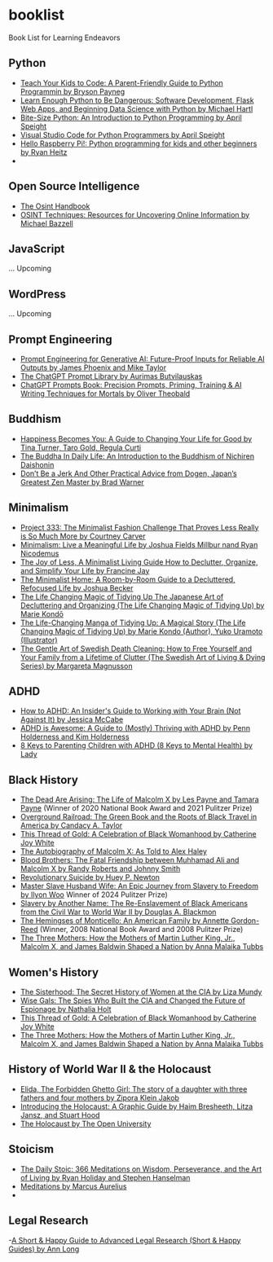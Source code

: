 # booklist
Book List for Learning Endeavors

## Python
- [Teach Your Kids to Code: A Parent-Friendly Guide to Python Programmin by Bryson Payneg][6]
- [Learn Enough Python to Be Dangerous: Software Development, Flask Web Apps, and Beginning Data Science with Python by Michael Hartl][35]
- [Bite-Size Python: An Introduction to Python Programming by April Speight][37]
- [Visual Studio Code for Python Programmers by April Speight][36]
- [Hello Raspberry Pi!: Python programming for kids and other beginners by Ryan Heitz][38]
- 
## Open Source Intelligence
- [The Osint Handbook][4]
- [OSINT Techniques: Resources for Uncovering Online Information by Michael Bazzell][40]

## JavaScript
... Upcoming

## WordPress
... Upcoming 

## Prompt Engineering
- [Prompt Engineering for Generative AI: Future-Proof Inputs for Reliable AI Outputs by James Phoenix and Mike Taylor][23]
- [The ChatGPT Prompt Library by Aurimas Butvilauskas][24]
- [ChatGPT Prompts Book: Precision Prompts, Priming, Training & AI Writing Techniques for Mortals by Oliver Theobald][25]

## Buddhism
- [Happiness Becomes You: A Guide to Changing Your Life for Good by Tina Turner, Taro Gold, Regula Curti][11]
- [The Buddha In Daily Life: An Introduction to the Buddhism of Nichiren Daishonin][3]
- [Don’t Be a Jerk And Other Practical Advice from Dogen, Japan’s Greatest Zen Master by Brad Warner][16]

## Minimalism
- [Project 333: The Minimalist Fashion Challenge That Proves Less Really is So Much More by Courtney Carver][1]
- [Minimalism: Live a Meaningful Life by Joshua Fields Millbur nand Ryan Nicodemus][2]
- [The Joy of Less, A Minimalist Living Guide How to Declutter, Organize, and Simplify Your Life by Francine Jay][5]
- [The Minimalist Home: A Room-by-Room Guide to a Decluttered, Refocused Life by  Joshua Becker][4]
- [The Life Changing Magic of Tidying Up The Japanese Art of Decluttering and Organizing (The Life Changing Magic of Tidying Up) by Marie Kondō ][20]
- [The Life-Changing Manga of Tidying Up: A Magical Story (The Life Changing Magic of Tidying Up) by Marie Kondo (Author), Yuko Uramoto (Illustrator)][21]
- [The Gentle Art of Swedish Death Cleaning: How to Free Yourself and Your Family from a Lifetime of Clutter (The Swedish Art of Living & Dying Series) by Margareta Magnusson][22]
  
## ADHD
- [How to ADHD: An Insider's Guide to Working with Your Brain (Not Against It) by Jessica McCabe][7]
- [ADHD is Awesome: A Guide to (Mostly) Thriving with ADHD by Penn Holderness and Kim Holderness][8]
- [8 Keys to Parenting Children with ADHD (8 Keys to Mental Health) by Lady][12]

## Black History
- [The Dead Are Arising: The Life of Malcolm X by Les Payne and Tamara Payne][9] (Winner of 2020 National Book Award and 2021 Pulitzer Prize)
- [Overground Railroad: The Green Book and the Roots of Black Travel in America by Candacy A. Taylor][26]
- [This Thread of Gold: A Celebration of Black Womanhood by Catherine Joy White][27]
- [The Autobiography of Malcolm X: As Told to Alex Haley][28]
- [Blood Brothers: The Fatal Friendship between Muhhamad Ali and Malcolm X by Randy Roberts and Johnny Smith][29]
- [Revolutionary Suicide by Huey P. Newton][30]
- [Master Slave Husband Wife: An Epic Journey from Slavery to Freedom by Ilyon Woo][31] Winner of 2024 Pulitzer Prize)
- [Slavery by Another Name: The Re-Enslavement of Black Americans from the Civil War to World War II by Douglas A. Blackmon][32]
- [The Hemingses of Monticello: An American Family by Annette Gordon-Reed][33] (Winner, 2008 National Book Award and 2008 Pulitzer Prize)
- [The Three Mothers: How the Mothers of Martin Luther King, Jr., Malcolm X, and James Baldwin Shaped a Nation by Anna Malaika Tubbs][34]
  
## Women's History
- [The Sisterhood: The Secret History of Women at the CIA by Liza Mundy][10]
- [Wise Gals: The Spies Who Built the CIA and Changed the Future of Espionage by Nathalia Holt][15]
- [This Thread of Gold: A Celebration of Black Womanhood by Catherine Joy White][27]
- [The Three Mothers: How the Mothers of Martin Luther King, Jr., Malcolm X, and James Baldwin Shaped a Nation by Anna Malaika Tubbs][34]

## History of World War II & the Holocaust
- [Elida, The Forbidden Ghetto Girl: The story of a daughter with three fathers and four mothers by Zipora Klein Jakob][17]
- [Introducing the Holocaust: A Graphic Guide by Haim Bresheeth, Litza Jansz, and Stuart Hood][39]
- [The Holocaust by The Open University][41]
  
## Stoicism
- [The Daily Stoic: 366 Meditations on Wisdom, Perseverance, and the Art of Living by Ryan Holiday and Stephen Hanselman][18]
- [Meditations by Marcus Aurelius][19]
- 
## Legal Research
-[A Short & Happy Guide to Advanced Legal Research (Short & Happy Guides) by Ann Long][13]

[Reference Links]:#
[1]: https://a.co/d/crPsxiK
[2]: https://a.co/d/44quTXC
[3]: https://a.co/d/gxrMByy
[4]: https://a.co/d/duNAkyO
[5]: https://a.co/d/bNPKl80
[6]: https://a.co/d/1A7EcDZ
[7]: https://a.co/d/8zmEwNP
[8]: https://a.co/d/53E6cex
[9]: https://a.co/d/i8UHDan
[10]: https://a.co/d/hcfUR0G
[11]: https://a.co/d/4zgLNdH
[12]: https://a.co/d/bFfX9Ez
[13]: https://a.co/d/9A2omMq
[14]: https://a.co/d/iUGlI9q
[15]: https://a.co/d/aH7R4cw
[16]: https://a.co/d/4ILDB3r
[17]: https://a.co/d/4pmc80d
[18]: https://a.co/d/7SlbSZ9
[19]: https://a.co/d/eVhzNFa
[20]: https://a.co/d/fgxJA9s
[21]: https://a.co/d/1YA2uBC
[22]: https://a.co/d/dDoNmZv
[23]: https://a.co/d/5p6v614
[24]: https://a.co/d/3xOvnvQ
[25]: https://a.co/d/brDYVyB
[26]: https://a.co/d/eZHkBwD
[27]: https://a.co/d/01SwCVj
[28]: https://a.co/d/6DPMDDy
[29]: https://a.co/d/iTuV0T4
[30]: https://a.co/d/4AShKNK
[31]: https://a.co/d/awvkWf5
[32]: https://a.co/d/eTWQmiE
[33]: https://a.co/d/8H3dPYz
[34]: https://a.co/d/icdQTwF
[35]: https://a.co/d/ewfVY7E
[36]: https://a.co/d/11EOEtb
[37]: https://a.co/d/gGFCTYC
[38]: https://a.co/d/8CgsAHa
[39]: https://a.co/d/37ROS5p
[40]: https://a.co/d/9rUjiUz
[41]: https://a.co/d/37ROS5p
